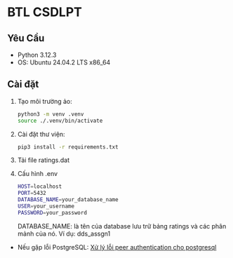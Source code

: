 # BTL CSDLPT

## Yêu Cầu
- Python 3.12.3
- OS: Ubuntu 24.04.2 LTS x86_64 

## Cài đặt
1. Tạo môi trường ảo:
   ```bash
   python3 -m venv .venv
   source ./.venv/bin/activate
2. Cài đặt thư viện:
   ```bash
   pip3 install -r requirements.txt 

3. Tải file ratings.dat 

4. Cấu hình .env
   ```bash
   HOST=localhost
   PORT=5432
   DATABASE_NAME=your_database_name
   USER=your_username
   PASSWORD=your_password
   ```
   DATABASE_NAME: là tên của database lưu trữ bảng ratings và các phân mảnh của nó. 
   Ví dụ: dds_assgn1
- Nếu gặp lỗi PostgreSQL: 
[Xử lý lỗi peer authentication cho postgresql](https://stackoverflow.com/questions/18664074/getting-error-peer-authentication-failed-for-user-postgres-when-trying-to-ge)
